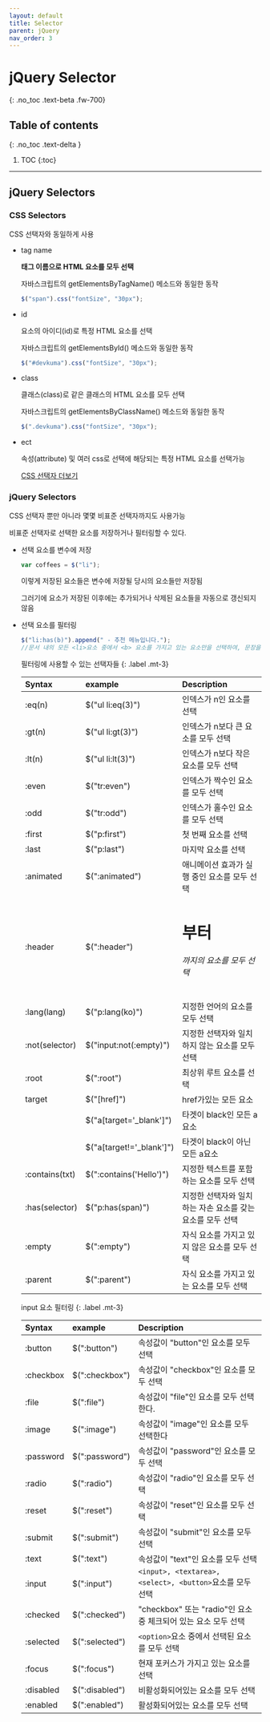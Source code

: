 ```yaml
---
layout: default
title: Selector
parent: jQuery
nav_order: 3
---
```


# jQuery Selector
{: .no_toc .text-beta .fw-700}

## Table of contents
{: .no_toc .text-delta }

1. TOC
{:toc}

---

## jQuery Selectors

### CSS Selectors

CSS 선택자와 동일하게 사용

* tag name 

    **태그 이름으로 HTML 요소를 모두 선택**
    
    자바스크립트의 getElementsByTagName() 메소드와 동일한 동작
    
    ```js
    $("span").css("fontSize", "30px");
    ```
    
* id

    요소의 아이디(id)로 특정 HTML 요소를 선택
    
    자바스크립트의 getElementsById() 메소드와 동일한 동작

    ```js
    $("#devkuma").css("fontSize", "30px");
    ```
    
* class

    클래스(class)로 같은 클래스의 HTML 요소를 모두 선택
    
    자바스크립트의 getElementsByClassName() 메소드와 동일한 동작
    
    ```js
    $(".devkuma").css("fontSize", "30px");
    ```

* ect

    속성(attribute) 및 여러 css로 선택에 해당되는 특정 HTML 요소를 선택가능
    
    [CSS 선택자 더보기](https://gekdev.github.io/docs/css/3.selector)
    
### jQuery Selectors

CSS 선택자 뿐만 아니라 몇몇 비표준 선택자까지도 사용가능

비표준 선택자로 선택한 요소를 저장하거나 필터링할 수 있다.

* 선택 요소를 변수에 저장

    ```js
    var coffees = $("li");
    ```
    
    이렇게 저장된 요소들은 변수에 저장될 당시의 요소들만 저장됨
    
    그러기에 요소가 저장된 이후에는 추가되거나 삭제된 요소들을 자동으로 갱신되지 않음

* 선택 요소를 필터링

    ```js
    $("li:has(b)").append(" - 추천 메뉴입니다.");
    //문서 내의 모든 <li>요소 중에서 <b> 요소를 가지고 있는 요소만을 선택하여, 문장을 추가
    ```

    필터링에 사용할 수 있는 선택자들
    {: .label .mt-3}

    | Syntax           | example                   | Description                                            | 
    |:-----------------|:--------------------------|:-------------------------------------------------------|
    | :eq(n)	       | $("ul li:eq(3)")	       | 인덱스가 n인 요소를 선택                                  |
    | :gt(n)	       | $("ul li:gt(3)")	       | 인덱스가 n보다 큰 요소를 모두 선택                          |
    | :lt(n)	       | $("ul li:lt(3)")	       | 인덱스가 n보다 작은 요소를 모두 선택                        |
    | :even	           | $("tr:even")	           | 인덱스가 짝수인 요소를 모두 선택                            |
    | :odd	           | $("tr:odd")	           | 인덱스가 홀수인 요소를 모두 선택                            |
    | :first	       | $("p:first")	           | 첫 번째 요소를 선택                                       |
    | :last	           | $("p:last")	           | 마지막 요소를 선택                                        |
    | :animated	       | $(":animated")	           | 애니메이션 효과가 실행 중인 요소를 모두 선택                  |
    | :header	       | $(":header")	           | <h1>부터 <h6>까지의 요소를 모두 선택                       |
    | :lang(lang)	   | $("p:lang(ko)")	       | 지정한 언어의 요소를 모두 선택                              |
    | :not(selector)   | $("input:not(:empty)")	   | 지정한 선택자와 일치하지 않는 요소를 모두 선택                |
    | :root	           | $(":root")	               | 최상위 루트 요소를 선택                                    |
    | target	       | $("[href]")               | href가있는 모든 요소                                      |          
    | 	               | $("a[target='_blank']")   | 타겟이 black인 모든 a요소                                 |         
    | 	               | $("a[target!='_blank']")  | 타겟이 black이 아닌 모든 a요소                             |  
    | :contains(txt)   | $(":contains('Hello')")   | 지정한 텍스트를 포함하는 요소를 모두 선택                     |   
    | :has(selector)   | $("p:has(span)")	       | 지정한 선택자와 일치하는 자손 요소를 갖는 요소를 모두 선택      |  
    | :empty	       | $(":empty")	           | 자식 요소를 가지고 있지 않은 요소를 모두 선택                 |
    | :parent	       | $(":parent")	           | 자식 요소를 가지고 있는 요소를 모두 선택                     |

    input 요소 필터링
    {: .label .mt-3}

    | Syntax           | example                   | Description                                             | 
    |:-----------------|:--------------------------|:--------------------------------------------------------|
    | :button	       | $(":button")     	       | 속성값이 "button"인 요소를 모두 선택                        |
    | :checkbox	       | $(":checkbox") 	       | 속성값이 "checkbox"인 요소를 모두 선택                      |
    | :file  	       | $(":file")       	       | 속성값이 "file"인 요소를 모두 선택한다.                      |
    | :image           | $(":image")	           | 속성값이 "image"인 요소를 모두 선택한다                      |
    | :password	       | $(":password")	           | 속성값이 "password"인 요소를 모두 선택                      |
    | :radio	       | $(":radio")	           | 속성값이 "radio"인 요소를 모두 선택                         |
    | :reset	       | $(":reset")	           | 속성값이 "reset"인 요소를 모두 선택                         |
    | :submit	       | $(":submit")   	       | 속성값이 "submit"인 요소를 모두 선택                        |
    | :text     	   | $(":text")       	       | 속성값이 "text"인 요소를 모두 선택                          |
    | :input           | $(":input")      	       | `<input>, <textarea>, <select>, <button>`요소를 모두 선택 |
    | :checked         | $(":checked")             | "checkbox" 또는 "radio"인 요소 중 체크되어 있는 요소 모두 선택|
    | :selected	       | $(":selected")	           | `<option>`요소 중에서 선택된 요소를 모두 선택                |          
    | :focus           | $(":focus")               | 현재 포커스가 가지고 있는 요소를 선택                        |   
    | :disabled	       | $(":disabled")	           | 비활성화되어있는 요소를 모두 선택                            |  
    | :enabled	       | $(":enabled")	           | 활성화되어있는 요소를 모두 선택                              |

